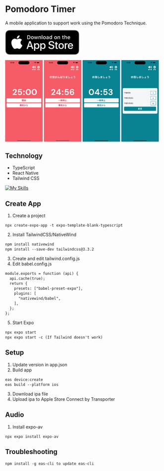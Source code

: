 # Pomodoro Timer
A mobile application to support work using the Pomodoro Technique.


[<img src="/assets/download.svg">](https://apps.apple.com/jp/app/%E3%83%9D%E3%83%A2%E3%83%89%E3%83%BC%E3%83%AD%E9%9B%86%E4%B8%AD%E4%BD%9C%E6%A5%AD/id6478929673?l=en-US)

<img src="/assets/screentshots/6.7/focus1.png" style="width: 24%; height: auto;" />
<img src="/assets/screentshots/6.7/focus2.png" style="width: 24%; height: auto;" />
<img src="/assets/screentshots/6.7/break1.png" style="width: 24%; height: auto;" />
<img src="/assets/screentshots/6.7/setting.png" style="width: 24%; height: auto;" />

## Technology
- TypeScript
- React Native
- Tailwind CSS

[![My Skills](https://skillicons.dev/icons?i=ts,react,tailwind)](https://skillicons.dev)


## Create App
1. Create a project
```
npx create-expo-app -t expo-template-blank-typescript
```
2. Install TailwindCSS/NativeWind
```
npm install nativewind
npm install --save-dev tailwindcss@3.3.2
```
3. Create and edit tailwind.config.js
4. Edit babel.config.js
```
module.exports = function (api) {
  api.cache(true);
  return {
    presets: ["babel-preset-expo"],
    plugins: [
      "nativewind/babel",
    ],
  };
};
```
5. Start Expo
```
npx expo start
npx expo start -c (If Tailwind doesn't work)
```

## Setup
1. Update version in app.json
2. Build app
```
eas device:create
eas build --platform ios
```
3. Download ipa file
4. Upload ipa to Apple Store Connect by Transporter

## Audio
1. Install expo-av
```
npx expo install expo-av
```

## Troubleshooting
```
npm install -g eas-cli to update eas-cli
```